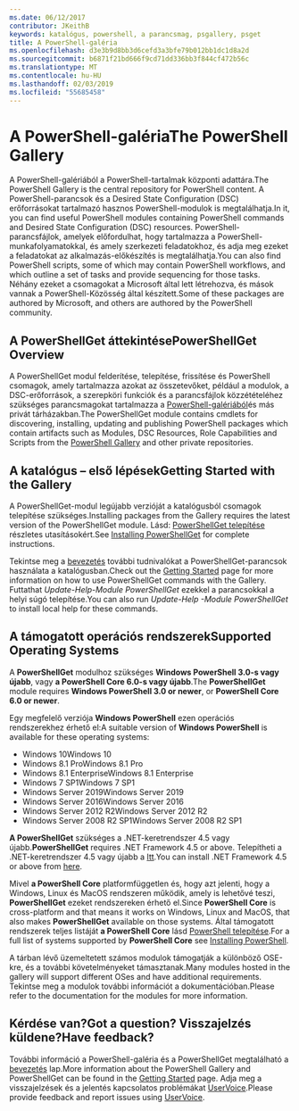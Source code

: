 ```yaml
---
ms.date: 06/12/2017
contributor: JKeithB
keywords: katalógus, powershell, a parancsmag, psgallery, psget
title: A PowerShell-galéria
ms.openlocfilehash: d3e3b9d8bb3d6cefd3a3bfe79b012bb1dc1d8a2d
ms.sourcegitcommit: b6871f21bd666f9cd71dd336bb3f844cf472b56c
ms.translationtype: MT
ms.contentlocale: hu-HU
ms.lasthandoff: 02/03/2019
ms.locfileid: "55685458"
---
```

# <a name="the-powershell-gallery"></a><span data-ttu-id="f485a-103">A PowerShell-galéria</span><span class="sxs-lookup"><span data-stu-id="f485a-103">The PowerShell Gallery</span></span>

<span data-ttu-id="f485a-104">A PowerShell-galériából a PowerShell-tartalmak központi adattára.</span><span class="sxs-lookup"><span data-stu-id="f485a-104">The PowerShell Gallery is the central repository for PowerShell content.</span></span> <span data-ttu-id="f485a-105">A PowerShell-parancsok és a Desired State Configuration (DSC) erőforrásokat tartalmazó hasznos PowerShell-modulok is megtalálhatja.</span><span class="sxs-lookup"><span data-stu-id="f485a-105">In it, you can find useful PowerShell modules containing PowerShell commands and Desired State Configuration (DSC) resources.</span></span>
<span data-ttu-id="f485a-106">PowerShell-parancsfájlok, amelyek előfordulhat, hogy tartalmazza a PowerShell-munkafolyamatokkal, és amely szerkezeti feladatokhoz, és adja meg ezeket a feladatokat az alkalmazás-előkészítés is megtalálhatja.</span><span class="sxs-lookup"><span data-stu-id="f485a-106">You can also find PowerShell scripts, some of which may contain PowerShell workflows, and which outline a set of tasks and provide sequencing for those tasks.</span></span> <span data-ttu-id="f485a-107">Néhány ezeket a csomagokat a Microsoft által lett létrehozva, és mások vannak a PowerShell-Közösség által készített.</span><span class="sxs-lookup"><span data-stu-id="f485a-107">Some of these packages are authored by Microsoft, and others are authored by the PowerShell community.</span></span>

## <a name="powershellget-overview"></a><span data-ttu-id="f485a-108">A PowerShellGet áttekintése</span><span class="sxs-lookup"><span data-stu-id="f485a-108">PowerShellGet Overview</span></span>

<span data-ttu-id="f485a-109">A PowerShellGet modul felderítése, telepítése, frissítése és PowerShell csomagok, amely tartalmazza azokat az összetevőket, például a modulok, a DSC-erőforrások, a szerepköri funkciók és a parancsfájlok közzétételéhez szükséges parancsmagokat tartalmazza a [PowerShell-galériából](https://www.PowerShellGallery.com)és más privát tárházakban.</span><span class="sxs-lookup"><span data-stu-id="f485a-109">The PowerShellGet module contains cmdlets for discovering, installing, updating and publishing PowerShell packages which contain artifacts such as Modules, DSC Resources, Role Capabilities and Scripts from the [PowerShell Gallery](https://www.PowerShellGallery.com) and other private repositories.</span></span>

## <a name="getting-started-with-the-gallery"></a><span data-ttu-id="f485a-110">A katalógus – első lépések</span><span class="sxs-lookup"><span data-stu-id="f485a-110">Getting Started with the Gallery</span></span>

<span data-ttu-id="f485a-111">A PowerShellGet-modul legújabb verzióját a katalógusból csomagok telepítése szükséges.</span><span class="sxs-lookup"><span data-stu-id="f485a-111">Installing packages from the Gallery requires the latest version of the PowerShellGet module.</span></span>
<span data-ttu-id="f485a-112">Lásd: [PowerShellGet telepítése](installing-psget.md) részletes utasításokért.</span><span class="sxs-lookup"><span data-stu-id="f485a-112">See [Installing PowerShellGet](installing-psget.md) for complete instructions.</span></span>

<span data-ttu-id="f485a-113">Tekintse meg a [bevezetés](getting-started.md) további tudnivalókat a PowerShellGet-parancsok használata a katalógusban.</span><span class="sxs-lookup"><span data-stu-id="f485a-113">Check out the [Getting Started](getting-started.md) page for more information on how to use PowerShellGet commands with the Gallery.</span></span> <span data-ttu-id="f485a-114">Futtathat *Update-Help-Module PowerShellGet* ezekkel a parancsokkal a helyi súgó telepítése.</span><span class="sxs-lookup"><span data-stu-id="f485a-114">You can also run *Update-Help -Module PowerShellGet* to install local help for these commands.</span></span>

## <a name="supported-operating-systems"></a><span data-ttu-id="f485a-115">A támogatott operációs rendszerek</span><span class="sxs-lookup"><span data-stu-id="f485a-115">Supported Operating Systems</span></span>

<span data-ttu-id="f485a-116">A **PowerShellGet** modulhoz szükséges **Windows PowerShell 3.0-s vagy újabb**, vagy **a PowerShell Core 6.0-s vagy újabb**.</span><span class="sxs-lookup"><span data-stu-id="f485a-116">The **PowerShellGet** module requires **Windows PowerShell 3.0 or newer**, or **PowerShell Core 6.0 or newer**.</span></span>

<span data-ttu-id="f485a-117">Egy megfelelő verziója **Windows PowerShell** ezen operációs rendszerekhez érhető el:</span><span class="sxs-lookup"><span data-stu-id="f485a-117">A suitable version of **Windows PowerShell** is available for these operating systems:</span></span>

- <span data-ttu-id="f485a-118">Windows 10</span><span class="sxs-lookup"><span data-stu-id="f485a-118">Windows 10</span></span>
- <span data-ttu-id="f485a-119">Windows 8.1 Pro</span><span class="sxs-lookup"><span data-stu-id="f485a-119">Windows 8.1 Pro</span></span>
- <span data-ttu-id="f485a-120">Windows 8.1 Enterprise</span><span class="sxs-lookup"><span data-stu-id="f485a-120">Windows 8.1 Enterprise</span></span>
- <span data-ttu-id="f485a-121">Windows 7 SP1</span><span class="sxs-lookup"><span data-stu-id="f485a-121">Windows 7 SP1</span></span>
- <span data-ttu-id="f485a-122">Windows Server 2019</span><span class="sxs-lookup"><span data-stu-id="f485a-122">Windows Server 2019</span></span>
- <span data-ttu-id="f485a-123">Windows Server 2016</span><span class="sxs-lookup"><span data-stu-id="f485a-123">Windows Server 2016</span></span>
- <span data-ttu-id="f485a-124">Windows Server 2012 R2</span><span class="sxs-lookup"><span data-stu-id="f485a-124">Windows Server 2012 R2</span></span>
- <span data-ttu-id="f485a-125">Windows Server 2008 R2 SP1</span><span class="sxs-lookup"><span data-stu-id="f485a-125">Windows Server 2008 R2 SP1</span></span>

<span data-ttu-id="f485a-126">**A PowerShellGet** szükséges a .NET-keretrendszer 4.5 vagy újabb.</span><span class="sxs-lookup"><span data-stu-id="f485a-126">**PowerShellGet** requires .NET Framework 4.5 or above.</span></span> <span data-ttu-id="f485a-127">Telepítheti a .NET-keretrendszer 4.5 vagy újabb a [Itt](https://msdn.microsoft.com/library/5a4x27ek.aspx).</span><span class="sxs-lookup"><span data-stu-id="f485a-127">You can install .NET Framework 4.5 or above from [here](https://msdn.microsoft.com/library/5a4x27ek.aspx).</span></span>

<span data-ttu-id="f485a-128">Mivel **a PowerShell Core** platformfüggetlen és, hogy azt jelenti, hogy a Windows, Linux és MacOS rendszeren működik, amely is lehetővé teszi, **PowerShellGet** ezeket rendszereken érhető el.</span><span class="sxs-lookup"><span data-stu-id="f485a-128">Since **PowerShell Core** is cross-platform and that means it works on Windows, Linux and MacOS, that also makes **PowerShellGet** available on those systems.</span></span> <span data-ttu-id="f485a-129">Által támogatott rendszerek teljes listáját **a PowerShell Core** lásd [PowerShell telepítése](/powershell/scripting/setup/installing-powershell).</span><span class="sxs-lookup"><span data-stu-id="f485a-129">For a full list of systems supported by **PowerShell Core** see [Installing PowerShell](/powershell/scripting/setup/installing-powershell).</span></span>

<span data-ttu-id="f485a-130">A tárban lévő üzemeltetett számos modulok támogatják a különböző OSE-kre, és a további követelményeket támasztanak.</span><span class="sxs-lookup"><span data-stu-id="f485a-130">Many modules hosted in the gallery will support different OSes and have additional requirements.</span></span> <span data-ttu-id="f485a-131">Tekintse meg a modulok további információt a dokumentációban.</span><span class="sxs-lookup"><span data-stu-id="f485a-131">Please refer to the documentation for the modules for more information.</span></span>

## <a name="got-a-question-have-feedback"></a><span data-ttu-id="f485a-132">Kérdése van?</span><span class="sxs-lookup"><span data-stu-id="f485a-132">Got a question?</span></span> <span data-ttu-id="f485a-133">Visszajelzés küldene?</span><span class="sxs-lookup"><span data-stu-id="f485a-133">Have feedback?</span></span>

<span data-ttu-id="f485a-134">További információ a PowerShell-galéria és a PowerShellGet megtalálható a [bevezetés](getting-started.md) lap.</span><span class="sxs-lookup"><span data-stu-id="f485a-134">More information about the PowerShell Gallery and PowerShellGet can be found in the [Getting Started](getting-started.md) page.</span></span> <span data-ttu-id="f485a-135">Adja meg a visszajelzések és a jelentés kapcsolatos problémákat [UserVoice](http://windowsserver.uservoice.com/forums/301869-powershell).</span><span class="sxs-lookup"><span data-stu-id="f485a-135">Please provide feedback and report issues using [UserVoice](http://windowsserver.uservoice.com/forums/301869-powershell).</span></span>

